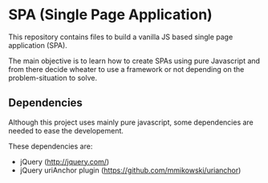 SPA (Single Page Application)
===
This repository contains files to build a vanilla JS based single page application (SPA).

The main objective is to learn how to create SPAs using pure Javascript and from there decide wheater to use a framework or not depending on the problem-situation to solve.

Dependencies
--
Although this project uses mainly pure javascript, some dependencies are needed to ease the developement.

These dependencies are:

* jQuery (http://jquery.com/)
* jQuery uriAnchor plugin (https://github.com/mmikowski/urianchor)
